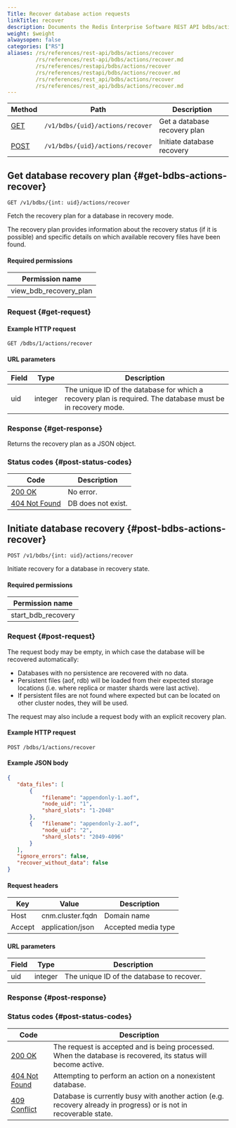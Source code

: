 ```yaml
---
Title: Recover database action requests
linkTitle: recover
description: Documents the Redis Enterprise Software REST API bdbs/actions/recover requests.
weight: $weight
alwaysopen: false
categories: ["RS"]
aliases: /rs/references/rest-api/bdbs/actions/recover
         /rs/references/rest-api/bdbs/actions/recover.md
         /rs/references/restapi/bdbs/actions/recover
         /rs/references/restapi/bdbs/actions/recover.md
         /rs/references/rest_api/bdbs/actions/recover
         /rs/references/rest_api/bdbs/actions/recover.md
---
```


| Method | Path | Description |
|--------|------|-------------|
| [GET](#get-bdbs-actions-recover) | `/v1/bdbs/{uid}/actions/recover` | Get a database recovery plan |
| [POST](#post-bdbs-actions-recover) | `/v1/bdbs/{uid}/actions/recover` | Initiate database recovery |

## Get database recovery plan {#get-bdbs-actions-recover}

	GET /v1/bdbs/{int: uid}/actions/recover

Fetch the recovery plan for a database in recovery mode.

The recovery plan provides information about the recovery status (if it is possible) and specific details on which available recovery files have been found.

#### Required permissions

| Permission name |
|-----------------|
| view_bdb_recovery_plan |

### Request {#get-request} 

#### Example HTTP request

	GET /bdbs/1/actions/recover

#### URL parameters

| Field | Type | Description |
|-------|------|-------------|
| uid | integer | The unique ID of the database for which a recovery plan is required. The database must be in recovery mode. |

### Response {#get-response} 

Returns the recovery plan as a JSON object.

### Status codes {#post-status-codes} 

| Code | Description |
|------|-------------|
| [200 OK](http://www.w3.org/Protocols/rfc2616/rfc2616-sec10.html#sec10.2.1) | No error. |
| [404 Not Found](http://www.w3.org/Protocols/rfc2616/rfc2616-sec10.html#sec10.4.5) | DB does not exist. |

## Initiate database recovery {#post-bdbs-actions-recover}

	POST /v1/bdbs/{int: uid}/actions/recover

Initiate recovery for a database in recovery state.

#### Required permissions

| Permission name |
|-----------------|
| start_bdb_recovery |

### Request {#post-request} 

The request body may be empty, in which case the database will be
recovered automatically:

-   Databases with no persistence are recovered with no data.
-   Persistent files (aof, rdb) will be loaded from their expected storage locations (i.e. where replica or master shards were last active).
-   If persistent files are not found where expected but can be located on other cluster nodes, they will be used.

The request may also include a request body with an explicit recovery plan.

#### Example HTTP request

	POST /bdbs/1/actions/recover 

#### Example JSON body

```json
{
   "data_files": [
       {
           "filename": "appendonly-1.aof",
           "node_uid": "1",
           "shard_slots": "1-2048"
       },
       {   "filename": "appendonly-2.aof",
           "node_uid": "2",
           "shard_slots": "2049-4096"
       }
   ],
   "ignore_errors": false,
   "recover_without_data": false
}
```

#### Request headers

| Key | Value | Description |
|-----|-------|-------------|
| Host | cnm.cluster.fqdn | Domain name |
| Accept | application/json | Accepted media type |

#### URL parameters

| Field | Type | Description |
|-------|------|-------------|
| uid | integer | The unique ID of the database to recover. |

### Response {#post-response} 

### Status codes {#post-status-codes} 

| Code | Description |
|------|-------------|
| [200 OK](http://www.w3.org/Protocols/rfc2616/rfc2616-sec10.html#sec10.2.1) | The request is accepted and is being processed. When the database is recovered, its status will become active. |
| [404 Not Found](http://www.w3.org/Protocols/rfc2616/rfc2616-sec10.html#sec10.4.5) | Attempting to perform an action on a nonexistent database. |
| [409 Conflict](http://www.w3.org/Protocols/rfc2616/rfc2616-sec10.html#sec10.4.10) | Database is currently busy with another action (e.g. recovery already in progress) or is not in recoverable state. |
